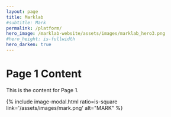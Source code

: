 ```yaml
---
layout: page
title: Marklab
#subtitle: Mark
permalink: /platform/
hero_image: /marklab-website/assets/images/marklab_hero3.png
#hero_height: is-fullwidth
hero_darken: true
---
```


# Page 1 Content
This is the content for Page 1.

{% include image-modal.html ratio=is-square link='/assets/images/mark.png' alt="MARK" %}
